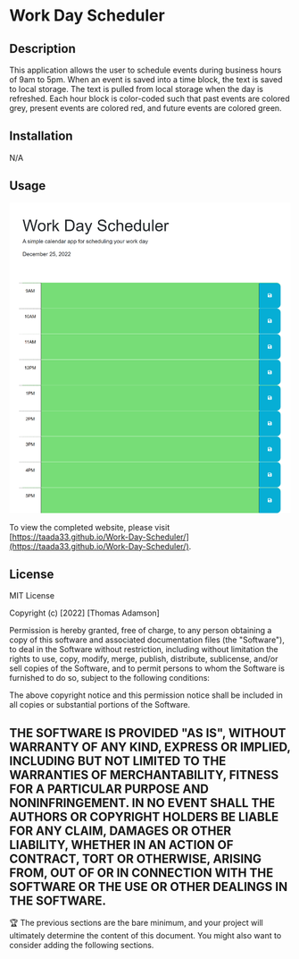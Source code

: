 # Work Day Scheduler


## Description

This application allows the user to schedule events during business hours of 9am to 5pm. When an event is saved into a time block, the text is saved to local storage. The text is pulled from local storage when the day is refreshed. Each hour block is color-coded such that past events are colored grey, present events are colored red, and future events are colored green.

## Installation

N/A

## Usage

![Website Screenshot](/Assets/images/screenshot.png)

To view the completed website, please visit [https://taada33.github.io/Work-Day-Scheduler/](https://taada33.github.io/Work-Day-Scheduler/).


## License

MIT License

Copyright (c) [2022] [Thomas Adamson]

Permission is hereby granted, free of charge, to any person obtaining a copy
of this software and associated documentation files (the "Software"), to deal
in the Software without restriction, including without limitation the rights
to use, copy, modify, merge, publish, distribute, sublicense, and/or sell
copies of the Software, and to permit persons to whom the Software is
furnished to do so, subject to the following conditions:

The above copyright notice and this permission notice shall be included in all
copies or substantial portions of the Software.

THE SOFTWARE IS PROVIDED "AS IS", WITHOUT WARRANTY OF ANY KIND, EXPRESS OR
IMPLIED, INCLUDING BUT NOT LIMITED TO THE WARRANTIES OF MERCHANTABILITY,
FITNESS FOR A PARTICULAR PURPOSE AND NONINFRINGEMENT. IN NO EVENT SHALL THE
AUTHORS OR COPYRIGHT HOLDERS BE LIABLE FOR ANY CLAIM, DAMAGES OR OTHER
LIABILITY, WHETHER IN AN ACTION OF CONTRACT, TORT OR OTHERWISE, ARISING FROM,
OUT OF OR IN CONNECTION WITH THE SOFTWARE OR THE USE OR OTHER DEALINGS IN THE
SOFTWARE.
---

🏆 The previous sections are the bare minimum, and your project will ultimately determine the content of this document. You might also want to consider adding the following sections.

